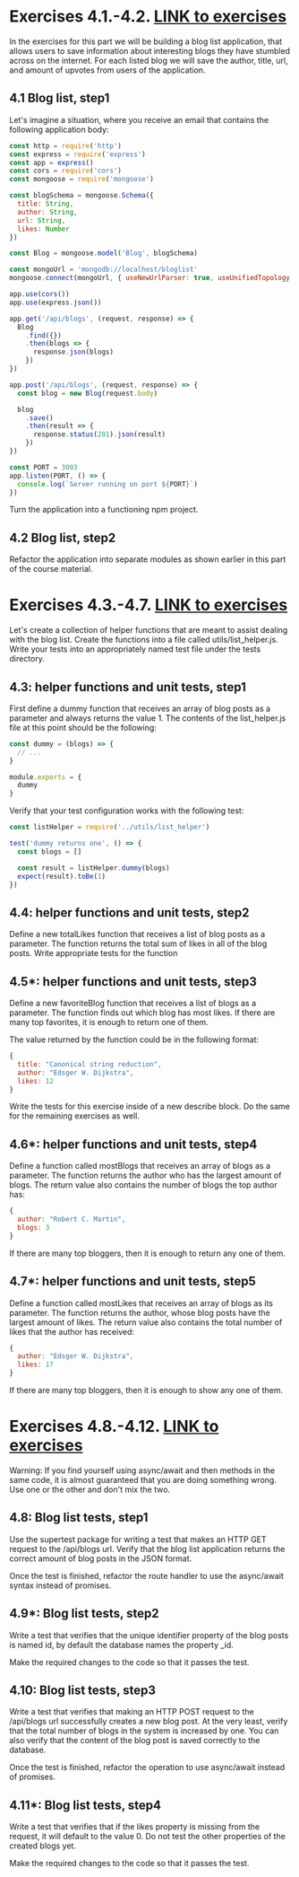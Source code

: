 # Exercises 4.1.-4.2. [LINK to exercises](https://fullstackopen.com/en/part4/structure_of_backend_application_introduction_to_testing#exercises-4-1-4-2)
In the exercises for this part we will be building a blog list application, that allows users to save information about interesting blogs they have stumbled across on the internet. For each listed blog we will save the author, title, url, and amount of upvotes from users of the application.

## 4.1 Blog list, step1
Let's imagine a situation, where you receive an email that contains the following application body:

```javascript
const http = require('http')
const express = require('express')
const app = express()
const cors = require('cors')
const mongoose = require('mongoose')

const blogSchema = mongoose.Schema({
  title: String,
  author: String,
  url: String,
  likes: Number
})

const Blog = mongoose.model('Blog', blogSchema)

const mongoUrl = 'mongodb://localhost/bloglist'
mongoose.connect(mongoUrl, { useNewUrlParser: true, useUnifiedTopology: true })

app.use(cors())
app.use(express.json())

app.get('/api/blogs', (request, response) => {
  Blog
    .find({})
    .then(blogs => {
      response.json(blogs)
    })
})

app.post('/api/blogs', (request, response) => {
  const blog = new Blog(request.body)

  blog
    .save()
    .then(result => {
      response.status(201).json(result)
    })
})

const PORT = 3003
app.listen(PORT, () => {
  console.log(`Server running on port ${PORT}`)
})
```

Turn the application into a functioning npm project.

## 4.2 Blog list, step2
Refactor the application into separate modules as shown earlier in this part of the course material.

# Exercises 4.3.-4.7. [LINK to exercises](https://fullstackopen.com/en/part4/structure_of_backend_application_introduction_to_testing#exercises-4-3-4-7)
Let's create a collection of helper functions that are meant to assist dealing with the blog list. Create the functions into a file called utils/list_helper.js. Write your tests into an appropriately named test file under the tests directory.

## 4.3: helper functions and unit tests, step1
First define a dummy function that receives an array of blog posts as a parameter and always returns the value 1. The contents of the list_helper.js file at this point should be the following:

```javascript
const dummy = (blogs) => {
  // ...
}

module.exports = {
  dummy
}
```

Verify that your test configuration works with the following test:

```javascript
const listHelper = require('../utils/list_helper')

test('dummy returns one', () => {
  const blogs = []

  const result = listHelper.dummy(blogs)
  expect(result).toBe(1)
})
```

## 4.4: helper functions and unit tests, step2
Define a new totalLikes function that receives a list of blog posts as a parameter. The function returns the total sum of likes in all of the blog posts. Write appropriate tests for the function

## 4.5*: helper functions and unit tests, step3
Define a new favoriteBlog function that receives a list of blogs as a parameter. The function finds out which blog has most likes. If there are many top favorites, it is enough to return one of them.

The value returned by the function could be in the following format:

```javascript
{
  title: "Canonical string reduction",
  author: "Edsger W. Dijkstra",
  likes: 12
}
```

Write the tests for this exercise inside of a new describe block. Do the same for the remaining exercises as well.

## 4.6*: helper functions and unit tests, step4
Define a function called mostBlogs that receives an array of blogs as a parameter. The function returns the author who has the largest amount of blogs. The return value also contains the number of blogs the top author has:

```javascript
{
  author: "Robert C. Martin",
  blogs: 3
}
```

If there are many top bloggers, then it is enough to return any one of them.

## 4.7*: helper functions and unit tests, step5
Define a function called mostLikes that receives an array of blogs as its parameter. The function returns the author, whose blog posts have the largest amount of likes. The return value also contains the total number of likes that the author has received:

```javascript
{
  author: "Edsger W. Dijkstra",
  likes: 17
}
```

If there are many top bloggers, then it is enough to show any one of them.

# Exercises 4.8.-4.12. [LINK to exercises](https://fullstackopen.com/en/part4/testing_the_backend#exercises-4-8-4-12)
Warning: If you find yourself using async/await and then methods in the same code, it is almost guaranteed that you are doing something wrong. Use one or the other and don't mix the two.

## 4.8: Blog list tests, step1
Use the supertest package for writing a test that makes an HTTP GET request to the /api/blogs url. Verify that the blog list application returns the correct amount of blog posts in the JSON format.

Once the test is finished, refactor the route handler to use the async/await syntax instead of promises.

## 4.9*: Blog list tests, step2
Write a test that verifies that the unique identifier property of the blog posts is named id, by default the database names the property _id.

Make the required changes to the code so that it passes the test.

## 4.10: Blog list tests, step3
Write a test that verifies that making an HTTP POST request to the /api/blogs url successfully creates a new blog post. At the very least, verify that the total number of blogs in the system is increased by one. You can also verify that the content of the blog post is saved correctly to the database.

Once the test is finished, refactor the operation to use async/await instead of promises.

## 4.11*: Blog list tests, step4
Write a test that verifies that if the likes property is missing from the request, it will default to the value 0. Do not test the other properties of the created blogs yet.

Make the required changes to the code so that it passes the test.